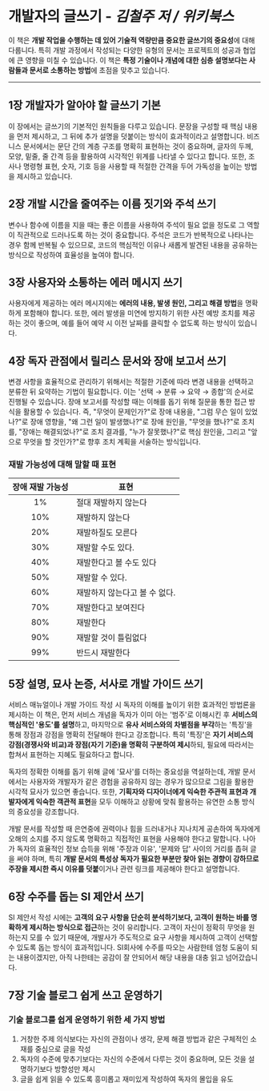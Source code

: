 # 개발자의 글쓰기 - _김철주 저 / 위키북스_

이 책은 **개발 작업을 수행하는 데 있어 기술적 역량만큼 중요한 글쓰기의 중요성**에 대해 다룹니다. 특히 개발 과정에서 작성되는 다양한 유형의 문서는 프로젝트의 성공과 협업에 큰 영향을 미칠 수 있습니다. 이 책은 **특정 기술이나 개념에 대한 심층 설명보다는 사람들과 문서로 소통하는 방법**에 초점을 맞추고 있습니다.

---

## 1장 개발자가 알아야 할 글쓰기 기본

이 장에서는 글쓰기의 기본적인 원칙들을 다루고 있습니다. 문장을 구성할 때 핵심 내용을 먼저 제시하고, 그 뒤에 추가 설명을 덧붙이는 방식이 효과적이라고 설명합니다. 비즈니스 문서에서는 문단 간의 계층 구조를 명확히 표현하는 것이 중요하며, 글자의 두께, 모양, 밑줄, 줄 간격 등을 활용하여 시각적인 위계를 나타낼 수 있다고 합니다. 또한, 조사나 명령형 표현, 숫자, 기호 등을 사용할 때 적절한 간격을 두어 가독성을 높이는 방법을 제시하고 있습니다.

## 2장 개발 시간을 줄여주는 이름 짓기와 주석 쓰기

변수나 함수에 이름을 지을 때는 좋은 이름을 사용하여 주석이 필요 없을 정도로 그 역할이 직관적으로 드러나도록 하는 것이 중요합니다. 주석은 코드가 반복적으로 나타나는 경우 함께 반복될 수 있으므로, 코드의 핵심적인 이유나 새롭게 발견된 내용을 공유하는 방식으로 작성하여 효율성을 높여야 합니다.

## 3장 사용자와 소통하는 에러 메시지 쓰기

사용자에게 제공하는 에러 메시지에는 **에러의 내용, 발생 원인, 그리고 해결 방법**을 명확하게 포함해야 합니다. 또한, 에러 발생을 미연에 방지하기 위한 사전 예방 조치를 제공하는 것이 좋으며, 예를 들어 예약 시 이전 날짜를 클릭할 수 없도록 하는 방식이 있습니다.

## 4장 독자 관점에서 릴리스 문서와 장애 보고서 쓰기

변경 사항을 효율적으로 관리하기 위해서는 적절한 기준에 따라 변경 내용을 선택하고 분류한 뒤 요약하는 기법이 필요합니다. 이는 '선택 → 분류 → 요약 → 종합'의 순서로 진행될 수 있습니다. 장애 보고서를 작성할 때는 이해를 돕기 위해 질문을 통한 접근 방식을 활용할 수 있습니다. 즉, "무엇이 문제인가?"로 장애 내용을, "그럼 무슨 일이 있었나?"로 장애 영향을, "왜 그런 일이 발생했나?"로 장애 원인을, "무엇을 했나?"로 조치를, "장애는 해결되었나?"로 조치 결과를, "누가 잘못했나?"로 핵심 원인을, 그리고 "앞으로 무엇을 할 것인가?"로 향후 조치 계획을 서술하는 방식입니다.

### 재발 가능성에 대해 말할 때 표현

| 장애 재발 가능성 | 표현                          |
| :--------------: | ----------------------------- |
|        1%        | 절대 재발하지 않는다          |
|       10%        | 재발하지 않는다               |
|       20%        | 재발하질도 모른다             |
|       30%        | 재발할 수도 있다.             |
|       40%        | 재발한다고 볼 수도 있다       |
|       50%        | 재발할 수 있다.               |
|       60%        | 재발하지 않는다고 볼 수 없다. |
|       70%        | 재발한다고 보여진다           |
|       80%        | 재발한다                      |
|       90%        | 재발할 것이 틀림없다          |
|       99%        | 반드시 재발한다               |

## 5장 설명, 묘사 논증, 서사로 개발 가이드 쓰기

서비스 매뉴얼이나 개발 가이드 작성 시 독자의 이해를 높이기 위한 효과적인 방법론을 제시하는 이 책은, 먼저 서비스 개념을 독자가 이미 아는 '범주'로 이해시킨 후 **서비스의 핵심적인 '용도'를 설명**하고, 마지막으로 **유사 서비스와의 차별점을 부각**하는 '특징'을 통해 장점과 강점을 명확히 전달해야 한다고 강조합니다. 특히 '특징'은 **자기 서비스의 강점(경쟁사와 비교)과 장점(자기 기준)을 명확히 구분하여 제시**하되, 필요에 따라서는 합쳐서 표현하는 지혜도 필요하다고 합니다.

독자의 정확한 이해를 돕기 위해 글에 '묘사'를 더하는 중요성을 역설하는데, 개발 문서에서는 사용자와 개발자가 같은 경험을 공유하지 않는 경우가 많으므로 그림을 활용한 시각적 묘사가 있으면 좋습니다. 또한, **기획자와 디자이너에게 익숙한 주관적 표현과 개발자에게 익숙한 객관적 표현**을 모두 이해하고 상황에 맞춰 활용하는 유연한 소통 방식의 중요성을 강조합니다.

개발 문서를 작성할 때 은연중에 권력이나 힘을 드러내거나 지나치게 공손하여 독자에게 오해의 소지를 주지 않도록 명확하고 직접적인 표현을 사용해야 한다고 말합니다. 나아가 독자의 효율적인 정보 습득을 위해 '주장과 이유', '문제와 답' 사이의 거리를 좁혀 글을 써야 하며, 특히 **개발 문서의 특성상 독자가 필요한 부분만 찾아 읽는 경향이 강하므로 주장을 제시한 즉시 이유를 덧붙**이거나 관련 링크를 제공해야 한다고 설명합니다.

## 6장 수주를 돕는 SI 제안서 쓰기

SI 제안서 작성 시에는 **고객의 요구 사항을 단순히 분석하기보다, 고객이 원하는 바를 명확하게 제시하는 방식으로 접근**하는 것이 유리합니다. 고객이 자신이 정확히 무엇을 원하는지 모를 수 있기 때문에, 개발사가 주도적으로 요구 사항을 제시하여 고객이 선택할 수 있도록 돕는 방식이 효과적입니다. SI회사에 수주를 따오는 사람한테 엄청 도움이 되는 내용이겠지만, 아직 나한테는 공감이 잘 안되어서 해당 내용을 대충 읽고 넘어갔습니다.

## 7장 기술 블로그 쉽게 쓰고 운영하기

### 기술 블로그를 쉽게 운영하기 위한 세 가지 방법

1. 거창한 주제 의식보다는 자신의 관점이나 생각, 문제 해결 방법과 같은 구체적인 소재를 중심으로 글을 작성
2. 독자의 수준에 맞추기보다는 자신의 수준에서 다루는 것이 중요하며, 모든 것을 설명하기보다 방향성만 제시
3. 글을 쉽게 읽을 수 있도록 흥미롭고 재미있게 작성하여 독자의 몰입을 유도
